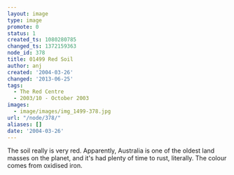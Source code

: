 ```yaml
---
layout: image
type: image
promote: 0
status: 1
created_ts: 1080280785
changed_ts: 1372159363
node_id: 378
title: 01499 Red Soil
author: anj
created: '2004-03-26'
changed: '2013-06-25'
tags:
  - The Red Centre
  - 2003/10 - October 2003
images:
  - image/images/img_1499-378.jpg
url: "/node/378/"
aliases: []
date: '2004-03-26'
---
```

The soil really is very red.  Apparently, Australia is one of the oldest land masses on the planet, and it's had plenty of time to rust, literally.  The colour comes from oxidised iron.
